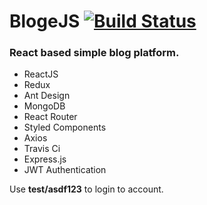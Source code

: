 # BlogeJS [![Build Status](https://travis-ci.org/KamilDwo/BlogeJS.svg?branch=master)](https://travis-ci.org/KamilDwo/BlogeJS)

### React based simple blog platform.

- ReactJS
- Redux
- Ant Design
- MongoDB
- React Router
- Styled Components
- Axios
- Travis Ci
- Express.js
- JWT Authentication

Use **test/asdf123** to login to account.
